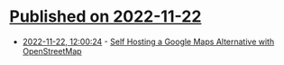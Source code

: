 # [Published on 2022-11-22](index.md)

* [2022-11-22, 12:00:24](https://news.ycombinator.com/item?id=33704801) - [Self Hosting a Google Maps Alternative with OpenStreetMap](https://wcedmisten.fyi/post/self-hosting-osm/)
